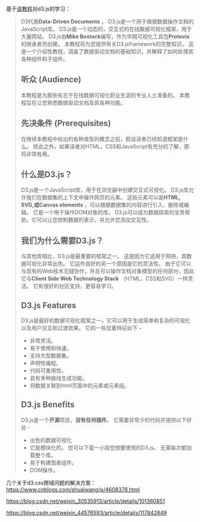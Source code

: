 基于[该教程](https://iowiki.com/d3js/d3js_index.html)对d3.js的学习：

> D3代表**Data-Driven Documents** 。 D3.js是一个用于根据数据操作文档的JavaScript库。 D3.js是一个动态的，交互式的在线数据可视化框架，用于大量网站。 D3.js由**Mike Bostock**编写，作为早期可视化工具包**Protovis**的继承者而创建。 本教程将为您提供有关D3.jsframework的完整知识。 这是一个介绍性教程，涵盖了数据驱动文档的基础知识，并解释了如何处理其各种组件和子组件。
>
> ## 听众 (Audience)
>
> 本教程是为那些有志于在线数据可视化职业生涯的专业人士准备的。 本教程旨在让您熟悉数据驱动文档及其各种功能。
>
> ## 先决条件 (Prerequisites)
>
> 在继续本教程中给出的各种类型的概念之前，假设读者已经知道框架是什么。 除此之外，如果读者对HTML，CSS和JavaScript有充分的了解，那将非常有用。
>
> ## 什么是D3.js？
>
> D3.js是一个JavaScript库，用于在浏览器中创建交互式可视化。 D3.js库允许我们在数据集的上下文中操作网页的元素。 这些元素可以是**HTML, SVG,**或**Canvas elements** ，可以根据数据集的内容进行引入，删除或编辑。 它是一个用于操作DOM对象的库。 D3.js可以成为数据探索的宝贵帮助，它可以让您控制数据的表示，并允许您添加交互性。
>
> ## 我们为什么需要D3.js？
>
> 与其他库相比，D3.js是最重要的框架之一。 这是因为它适用于网络，其数据可视化非常出色。 它运作良好的另一个原因是它的灵活性。 由于它可以与现有的Web技术无缝协作，并且可以操作文档对象模型的任何部分，因此它与**Client Side Web Technology Stack** （HTML，CSS和SVG）一样灵活。 它有很好的社区支持，更容易学习。
>
> ## D3.js Features
>
> D3.js是最好的数据可视化框架之一，它可以用于生成简单和复杂的可视化以及用户交互和过渡效果。 它的一些显着特征如下 -
>
> - 非常灵活。
> - 易于使用和快速。
> - 支持大型数据集。
> - 声明性编程。
> - 代码可重用性。
> - 具有多种曲线生成功能。
> - 将数据关联到html页面中的元素或元素组。
>
> ## D3.js Benefits
>
> D3.js是一个**开源**项目，**没有任何插件**。 它需要非常少的代码并提供以下好处 -
>
> - 出色的数据可视化
> - 它是模块化的。 您可以下载一小段您想要使用的D3.js。 无需每次都加载整个库。
> - 易于构建图表组件。
> - DOM操作。



几个关于d3.csv跨域问题的解决方案：
https://www.cnblogs.com/shuaiwang/p/4608378.html

https://blog.csdn.net/weixin_30535913/article/details/101360851

https://blog.csdn.net/weixin_44576593/article/details/117842849
